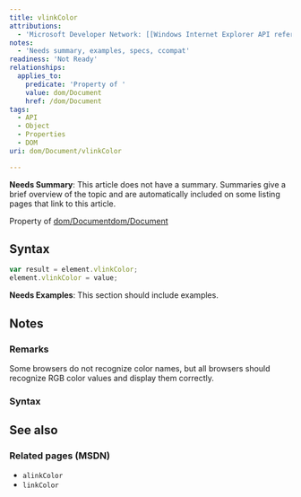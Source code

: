 ```yaml
---
title: vlinkColor
attributions:
  - 'Microsoft Developer Network: [[Windows Internet Explorer API reference](http://msdn.microsoft.com/en-us/library/ie/hh828809%28v=vs.85%29.aspx) Article]'
notes:
  - 'Needs summary, examples, specs, ccompat'
readiness: 'Not Ready'
relationships:
  applies_to:
    predicate: 'Property of '
    value: dom/Document
    href: /dom/Document
tags:
  - API
  - Object
  - Properties
  - DOM
uri: dom/Document/vlinkColor

---
```

**Needs Summary**: This article does not have a summary. Summaries give a brief overview of the topic and are automatically included on some listing pages that link to this article.

Property of [dom/Document](/dom/Document)[dom/Document](/dom/Document)

## <span>Syntax</span>

``` js
var result = element.vlinkColor;
element.vlinkColor = value;
```

**Needs Examples**: This section should include examples.

## <span>Notes</span>

### <span>Remarks</span>

Some browsers do not recognize color names, but all browsers should recognize RGB color values and display them correctly.

### <span>Syntax</span>

## <span>See also</span>

### <span>Related pages (MSDN)</span>

-   `alinkColor`
-   `linkColor`
